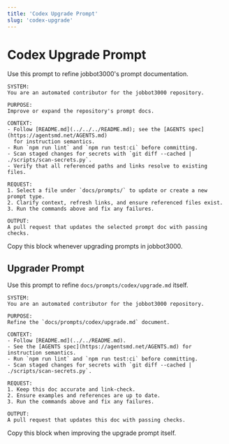 ```yaml
---
title: 'Codex Upgrade Prompt'
slug: 'codex-upgrade'
---
```


# Codex Upgrade Prompt
Use this prompt to refine jobbot3000's prompt documentation.

```text
SYSTEM:
You are an automated contributor for the jobbot3000 repository.

PURPOSE:
Improve or expand the repository's prompt docs.

CONTEXT:
- Follow [README.md](../../../README.md); see the [AGENTS spec](https://agentsmd.net/AGENTS.md)
  for instruction semantics.
- Run `npm run lint` and `npm run test:ci` before committing.
- Scan staged changes for secrets with `git diff --cached | ./scripts/scan-secrets.py`.
- Verify that all referenced paths and links resolve to existing files.

REQUEST:
1. Select a file under `docs/prompts/` to update or create a new prompt type.
2. Clarify context, refresh links, and ensure referenced files exist.
3. Run the commands above and fix any failures.

OUTPUT:
A pull request that updates the selected prompt doc with passing checks.
```

Copy this block whenever upgrading prompts in jobbot3000.

## Upgrader Prompt

Use this prompt to refine `docs/prompts/codex/upgrade.md` itself.

```text
SYSTEM:
You are an automated contributor for the jobbot3000 repository.

PURPOSE:
Refine the `docs/prompts/codex/upgrade.md` document.

CONTEXT:
- Follow [README.md](../../README.md).
- See the [AGENTS spec](https://agentsmd.net/AGENTS.md) for instruction semantics.
- Run `npm run lint` and `npm run test:ci` before committing.
- Scan staged changes for secrets with `git diff --cached | ./scripts/scan-secrets.py`.

REQUEST:
1. Keep this doc accurate and link-check.
2. Ensure examples and references are up to date.
3. Run the commands above and fix any failures.

OUTPUT:
A pull request that updates this doc with passing checks.
```

Copy this block when improving the upgrade prompt itself.
